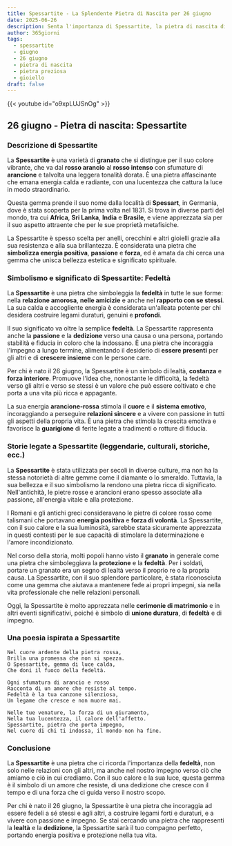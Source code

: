 ```yaml
---
title: Spessartite - La Splendente Pietra di Nascita per 26 giugno
date: 2025-06-26
description: Senta l'importanza di Spessartite, la pietra di nascita di 26 giugno che simboleggia Fedeltà. Lasci che la sua bellezza e il suo significato illuminino la sua giornata.
author: 365giorni
tags:
  - spessartite
  - giugno
  - 26 giugno
  - pietra di nascita
  - pietra preziosa
  - gioiello
draft: false
---
```


{{< youtube id="o9xpLUJSnOg" >}}

## 26 giugno - Pietra di nascita: Spessartite

### Descrizione di Spessartite

La **Spessartite** è una varietà di **granato** che si distingue per il suo colore vibrante, che va dal **rosso arancio** al **rosso intenso** con sfumature di **arancione** e talvolta una leggera tonalità dorata. È una pietra affascinante che emana energia calda e radiante, con una lucentezza che cattura la luce in modo straordinario.

Questa gemma prende il suo nome dalla località di **Spessart**, in Germania, dove è stata scoperta per la prima volta nel 1831. Si trova in diverse parti del mondo, tra cui **Africa**, **Sri Lanka**, **India** e **Brasile**, e viene apprezzata sia per il suo aspetto attraente che per le sue proprietà metafisiche.

La Spessartite è spesso scelta per anelli, orecchini e altri gioielli grazie alla sua resistenza e alla sua brillantezza. È considerata una pietra che **simbolizza energia positiva**, **passione** e **forza**, ed è amata da chi cerca una gemma che unisca bellezza estetica e significato spirituale.

### Simbolismo e significato di Spessartite: Fedeltà

La **Spessartite** è una pietra che simboleggia la **fedeltà** in tutte le sue forme: nella **relazione amorosa**, **nelle amicizie** e anche nel **rapporto con se stessi**. La sua calda e accogliente energia è considerata un'alleata potente per chi desidera costruire legami duraturi, genuini e **profondi**.

Il suo significato va oltre la semplice **fedeltà**. La Spessartite rappresenta anche la **passione** e la **dedizione** verso una causa o una persona, portando stabilità e fiducia in coloro che la indossano. È una pietra che incoraggia l'impegno a lungo termine, alimentando il desiderio di **essere presenti** per gli altri e di **crescere insieme** con le persone care.

Per chi è nato il 26 giugno, la Spessartite è un simbolo di lealtà, **costanza** e **forza interiore**. Promuove l'idea che, nonostante le difficoltà, la fedeltà verso gli altri e verso se stessi è un valore che può essere coltivato e che porta a una vita più ricca e appagante.

La sua energia **arancione-rossa** stimola il **cuore** e il **sistema emotivo**, incoraggiando a perseguire **relazioni sincere** e a vivere con passione in tutti gli aspetti della propria vita. È una pietra che stimola la crescita emotiva e favorisce la **guarigione** di ferite legate a tradimenti o rotture di fiducia.

### Storie legate a Spessartite (leggendarie, culturali, storiche, ecc.)

La **Spessartite** è stata utilizzata per secoli in diverse culture, ma non ha la stessa notorietà di altre gemme come il diamante o lo smeraldo. Tuttavia, la sua bellezza e il suo simbolismo la rendono una pietra ricca di significato. Nell'antichità, le pietre rosse e arancioni erano spesso associate alla passione, all'energia vitale e alla protezione.

I Romani e gli antichi greci consideravano le pietre di colore rosso come talismani che portavano **energia positiva** e **forza di volontà**. La Spessartite, con il suo calore e la sua luminosità, sarebbe stata sicuramente apprezzata in questi contesti per le sue capacità di stimolare la determinazione e l'amore incondizionato.

Nel corso della storia, molti popoli hanno visto il **granato** in generale come una pietra che simboleggiava la **protezione** e la **fedeltà**. Per i soldati, portare un granato era un segno di lealtà verso il proprio re o la propria causa. La Spessartite, con il suo splendore particolare, è stata riconosciuta come una gemma che aiutava a mantenere fede ai propri impegni, sia nella vita professionale che nelle relazioni personali.

Oggi, la Spessartite è molto apprezzata nelle **cerimonie di matrimonio** e in altri eventi significativi, poiché è simbolo di **unione duratura**, di **fedeltà** e di impegno.

### Una poesia ispirata a Spessartite

```
Nel cuore ardente della pietra rossa,
Brilla una promessa che non si spezza.
O Spessartite, gemma di luce calda,
Che doni il fuoco della fedeltà.

Ogni sfumatura di arancio e rosso
Racconta di un amore che resiste al tempo.
Fedeltà è la tua canzone silenziosa,
Un legame che cresce e non muore mai.

Nelle tue venature, la forza di un giuramento,
Nella tua lucentezza, il calore dell'affetto.
Spessartite, pietra che porta impegno,
Nel cuore di chi ti indossa, il mondo non ha fine.
```

### Conclusione

La **Spessartite** è una pietra che ci ricorda l'importanza della **fedeltà**, non solo nelle relazioni con gli altri, ma anche nel nostro impegno verso ciò che amiamo e ciò in cui crediamo. Con il suo calore e la sua luce, questa gemma è il simbolo di un amore che resiste, di una dedizione che cresce con il tempo e di una forza che ci guida verso il nostro scopo.

Per chi è nato il 26 giugno, la Spessartite è una pietra che incoraggia ad essere fedeli a sé stessi e agli altri, a costruire legami forti e duraturi, e a vivere con passione e impegno. Se stai cercando una pietra che rappresenti la **lealtà** e la **dedizione**, la Spessartite sarà il tuo compagno perfetto, portando energia positiva e protezione nella tua vita.